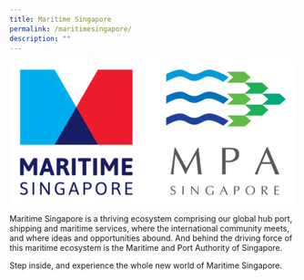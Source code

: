 ```yaml
---
title: Maritime Singapore
permalink: /maritimesingapore/
description: ""
---
```

![](/images/microsite%20logo.png)

Maritime Singapore is a thriving ecosystem comprising our global hub port, shipping and maritime services, where the international community meets, and where ideas and opportunities abound. And behind the driving force of this maritime ecosystem is the Maritime and Port Authority of Singapore.

Step inside, and experience the whole new world of Maritime Singapore.